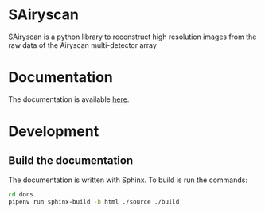 
# SAiryscan

SAiryscan is a python library to reconstruct high resolution images from the raw data of the Airyscan multi-detector array

# Documentation

The documentation is available [here](https://sylvainprigent.github.io/sairyscan/).

# Development

## Build the documentation

The documentation is written with Sphinx. To build is run the commands:

```bash
cd docs
pipenv run sphinx-build -b html ./source ./build
```
